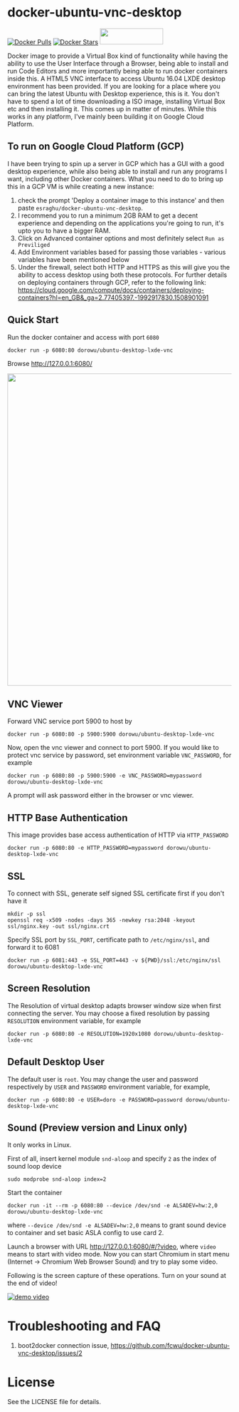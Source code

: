 docker-ubuntu-vnc-desktop
=========================

[![Docker Pulls](https://img.shields.io/docker/pulls/esraghu/docker-ubuntu-vnc-desktop/.svg)](https://hub.docker.com/r/esraghu/docker-ubuntu-vnc-desktop/)
[![Docker Stars](https://img.shields.io/docker/stars/esraghu/docker-ubuntu-vnc-desktop/.svg)](https://hub.docker.com/r/docker-ubuntu-vnc-desktop/)
<a href="https://ko-fi.com/dorowu" target="_blank"><img src="https://az743702.vo.msecnd.net/cdn/kofi2.png" width="142" height="36"></a>

Docker image to provide a Virtual Box kind of functionality while having the ability to use the User Interface through a Browser, being able to install and run Code Editors and more importantly being able to run docker containers inside this. A HTML5 VNC interface to access Ubuntu 16.04 LXDE desktop environment has been provided.
If you are looking for a place where you can bring the latest Ubuntu with Desktop experience, this is it. You don't have to spend a lot of time downloading a ISO image, installing Virtual Box etc and then installing it. This comes up in matter of minutes. While this works in any platform, I've mainly been building it on Google Cloud Platform.

To run on Google Cloud Platform (GCP)
-------------------------------------
I have been trying to spin up a server in GCP which has a GUI with a good desktop experience, while also being able to install and run any programs I want, including other Docker containers. 
What you need to do to bring up this in a GCP VM is while creating a new instance: 
1. check the prompt 'Deploy a container image to this instance' and then paste `esraghu/docker-ubuntu-vnc-desktop`. 
2. I recommend you to run a minimum 2GB RAM to get a decent experience and depending on the applications you're going to run, it's upto you to have a bigger RAM. 
3. Click on Advanced container options and most definitely select `Run as Previliged`
4. Add Environment variables based for passing those variables - various variables have been mentioned below
5. Under the firewall, select both HTTP and HTTPS as this will give you the ability to access desktop using both these protocols.
For further details on deploying containers through GCP, refer to the following link: https://cloud.google.com/compute/docs/containers/deploying-containers?hl=en_GB&_ga=2.77405397.-1992917830.1508901091

Quick Start
-------------------------

Run the docker container and access with port `6080`

```
docker run -p 6080:80 dorowu/ubuntu-desktop-lxde-vnc
```

Browse http://127.0.0.1:6080/

<img src="https://raw.github.com/fcwu/docker-ubuntu-vnc-desktop/master/screenshots/lxde.png?v1" width=700/>


VNC Viewer
------------------

Forward VNC service port 5900 to host by

```
docker run -p 6080:80 -p 5900:5900 dorowu/ubuntu-desktop-lxde-vnc
```

Now, open the vnc viewer and connect to port 5900. If you would like to protect vnc service by password, set environment variable `VNC_PASSWORD`, for example

```
docker run -p 6080:80 -p 5900:5900 -e VNC_PASSWORD=mypassword dorowu/ubuntu-desktop-lxde-vnc
```

A prompt will ask password either in the browser or vnc viewer.

HTTP Base Authentication
---------------------------

This image provides base access authentication of HTTP via `HTTP_PASSWORD`

```
docker run -p 6080:80 -e HTTP_PASSWORD=mypassword dorowu/ubuntu-desktop-lxde-vnc
```

SSL
--------------------

To connect with SSL, generate self signed SSL certificate first if you don't have it

```
mkdir -p ssl
openssl req -x509 -nodes -days 365 -newkey rsa:2048 -keyout ssl/nginx.key -out ssl/nginx.crt
```

Specify SSL port by `SSL_PORT`, certificate path to `/etc/nginx/ssl`, and forward it to 6081

```
docker run -p 6081:443 -e SSL_PORT=443 -v ${PWD}/ssl:/etc/nginx/ssl dorowu/ubuntu-desktop-lxde-vnc
```

Screen Resolution
------------------

The Resolution of virtual desktop adapts browser window size when first connecting the server. You may choose a fixed resolution by passing `RESOLUTION` environment variable, for example

```
docker run -p 6080:80 -e RESOLUTION=1920x1080 dorowu/ubuntu-desktop-lxde-vnc
```

Default Desktop User
--------------------

The default user is `root`. You may change the user and password respectively by `USER` and `PASSWORD` environment variable, for example,

```
docker run -p 6080:80 -e USER=doro -e PASSWORD=password dorowu/ubuntu-desktop-lxde-vnc
```

Sound (Preview version and Linux only)
-------------------

It only works in Linux. 

First of all, insert kernel module `snd-aloop` and specify `2` as the index of sound loop device

```
sudo modprobe snd-aloop index=2
```

Start the container

```
docker run -it --rm -p 6080:80 --device /dev/snd -e ALSADEV=hw:2,0 dorowu/ubuntu-desktop-lxde-vnc
```

where `--device /dev/snd -e ALSADEV=hw:2,0` means to grant sound device to container and set basic ASLA config to use card 2.

Launch a browser with URL http://127.0.0.1:6080/#/?video, where `video` means to start with video mode. Now you can start Chromium in start menu (Internet -> Chromium Web Browser Sound) and try to play some video.

Following is the screen capture of these operations. Turn on your sound at the end of video!

[![demo video](http://img.youtube.com/vi/Kv9FGClP1-k/0.jpg)](http://www.youtube.com/watch?v=Kv9FGClP1-k)


Troubleshooting and FAQ
==================

1. boot2docker connection issue, https://github.com/fcwu/docker-ubuntu-vnc-desktop/issues/2


License
==================

See the LICENSE file for details.
